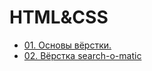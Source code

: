 # HTML&CSS

- [01. Основы вёрстки.](./01-basics/README.md)
- [02. Вёрстка search-o-matic](./02-search-o-matic-markup/README.md)
